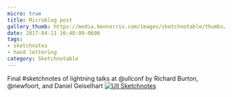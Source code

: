 ```yaml
---
micro: true
title: Microblog post
gallery_thumb: https://media.bennorris.com/images/sketchnotable/thumbs/ull-2017-sketchnotes-20.jpg
date: 2017-04-11 16:48:09-0600
tags:
- sketchnotes
- hand lettering
category: Sketchnotable
---
```


Final #sketchnotes of lightning talks at @ullconf by Richard Burton, @newfoort, and Daniel Geiselhart [![Ull Sketchnotes](https://media.bennorris.com/images/sketchnotable/ull-2017/ull-2017-sketchnotes-20.jpg)](https://media.bennorris.com/images/sketchnotable/ull-2017/ull-2017-sketchnotes-20.jpg)